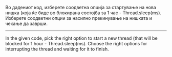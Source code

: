 Во дадениот код, изберете соодветна опција за стартување на нова нишка (која ќе биде во блокирана состојба за 1 час -
Thread.sleep(ms). Изберете соодветни опции за насилно прекинување на нишката и чекање да заврши.

-----

In the given code, pick the right option to start a new thread (that will be blocked for 1 hour - Thread.sleep(ms).
Choose the right options for interrupting the thread and waiting for it to finish.
